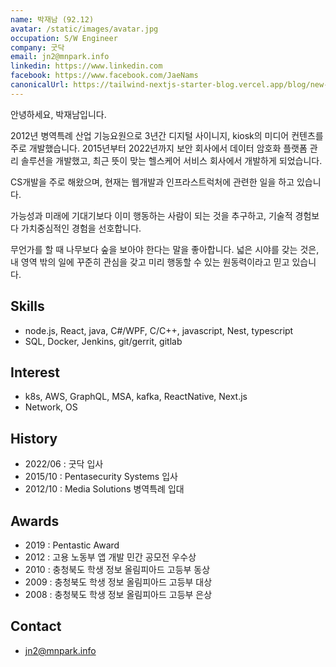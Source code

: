 ```yaml
---
name: 박재남 (92.12)
avatar: /static/images/avatar.jpg
occupation: S/W Engineer
company: 굿닥
email: jn2@mnpark.info
linkedin: https://www.linkedin.com
facebook: https://www.facebook.com/JaeNams
canonicalUrl: https://tailwind-nextjs-starter-blog.vercel.app/blog/new-features-in-v1/
---
```


안녕하세요, 박재남입니다.

2012년 병역특례 산업 기능요원으로 3년간 디지털 사이니지, kiosk의 미디어 컨텐츠를 주로 개발했습니다.
2015년부터 2022년까지 보안 회사에서 데이터 암호화 플랫폼 관리 솔루션을 개발했고, 최근 뜻이 맞는 헬스케어 서비스 회사에서 개발하게 되었습니다.

CS개발을 주로 해왔으며, 현재는 웹개발과 인프라스트럭처에 관련한 일을 하고 있습니다.

가능성과 미래에 기대기보다 이미 행동하는 사람이 되는 것을 추구하고,
기술적 경험보다 가치중심적인 경험을 선호합니다.

무언가를 할 때 나무보다 숲을 보아야 한다는 말을 좋아합니다.
넓은 시야를 갖는 것은, 내 영역 밖의 일에 꾸준히 관심을 갖고 미리 행동할 수 있는 원동력이라고 믿고 있습니다.


## Skills

- node.js, React, java, C#/WPF, C/C++, javascript, Nest, typescript
- SQL, Docker, Jenkins, git/gerrit, gitlab

## Interest

- k8s, AWS, GraphQL, MSA, kafka, ReactNative, Next.js
- Network, OS

## History

- 2022/06 : 굿닥 입사
- 2015/10 : Pentasecurity Systems 입사 
- 2012/10 : Media Solutions 병역특례 입대

## Awards

- 2019 : Pentastic Award
- 2012 : 고용 노동부 앱 개발 민간 공모전 우수상
- 2010 : 충청북도 학생 정보 올림피아드 고등부 동상
- 2009 : 충청북도 학생 정보 올림피아드 고등부 대상
- 2008 : 충청북도 학생 정보 올림피아드 고등부 은상

## Contact

 - jn2@mnpark.info